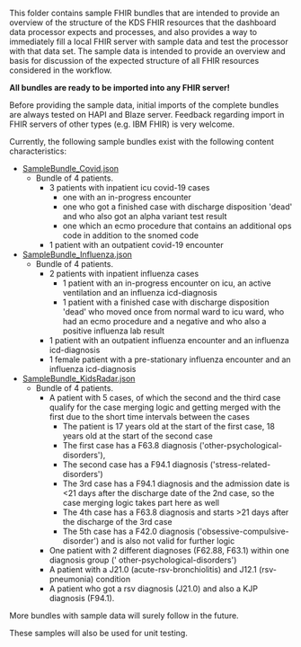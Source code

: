 This folder contains sample FHIR bundles that are intended to provide an overview of the structure
of the KDS FHIR resources that the dashboard data processor expects and processes, and also provides
a way to immediately fill a local FHIR server with sample data and test the processor with that data
set.
The sample data is intended to provide an overview and basis for discussion of the expected
structure of all FHIR resources considered in the workflow.

**All bundles are ready to be imported into any FHIR server!**

Before providing the sample data, initial imports of the complete bundles are always tested on HAPI
and Blaze server.
Feedback regarding import in FHIR servers of other types (e.g. IBM FHIR) is very welcome.

Currently, the following sample bundles exist with the following content characteristics:

* <a href="./SampleBundle_Covid.json" target="_blank">SampleBundle_Covid.json</a>
    * Bundle of 4 patients.
        * 3 patients with inpatient icu covid-19 cases
            * one with an in-progress encounter
            * one who got a finished case with discharge disposition 'dead' and who also got an
              alpha variant test result
            * one which an ecmo procedure that contains an additional ops code in addition to the
              snomed code
        * 1 patient with an outpatient covid-19 encounter
* <a href="./SampleBundle_Influenza.json" target="_blank">SampleBundle_Influenza.json</a>
    * Bundle of 4 patients.
        * 2 patients with inpatient influenza cases
            * 1 patient with an in-progress encounter on icu, an active ventilation and an influenza
              icd-diagnosis
            * 1 patient with a finished case with discharge disposition 'dead' who moved once from
              normal ward to icu ward, who had an ecmo procedure and a negative and who also a
              positive influenza lab result
        * 1 patient with an outpatient influenza encounter and an influenza icd-diagnosis
        * 1 female patient with a pre-stationary influenza encounter and an influenza icd-diagnosis
* <a href="./SampleBundle_KidsRadar.json" target="_blank">SampleBundle_KidsRadar.json</a>
    * Bundle of 4 patients.
        * A patient with 5 cases, of which the second and the third case qualify for the case
          merging logic and getting merged with the first due to the short time intervals between
          the
          cases
            * The patient is 17 years old at the start of the first case, 18 years old at the start
              of the second case
            * The first case has a F63.8 diagnosis ('other-psychological-disorders'),
            * The second case has a F94.1 diagnosis ('stress-related-disorders')
            * The 3rd case has a F94.1 diagnosis and the admission date is <21 days after the
              discharge date of the 2nd case, so the case merging logic takes part here as well
            * The 4th case has a F63.8 diagnosis and starts >21 days after the discharge of the 3rd
              case
            * The 5th case has a F42.0 diagnosis ('obsessive-compulsive-disorder') and is also not
              valid for further logic
        * One patient with 2 different diagnoses (F62.88, F63.1) within one diagnosis group ('
          other-psychological-disorders')
        * A patient with a J21.0 (acute-rsv-bronchiolitis) and J12.1 (rsv-pneumonia) condition
        * A patient who got a rsv diagnosis (J21.0) and also a KJP diagnosis (F94.1).

More bundles with sample data will surely follow in the future.

These samples will also be used for unit testing. 
